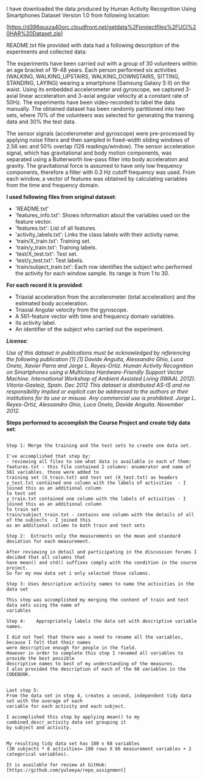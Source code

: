 I have downloaded the data produced by Human Activity Recognition Using Smartphones Dataset Version 1.0
from following location:

[https://d396qusza40orc.cloudfront.net/getdata%2Fprojectfiles%2FUCI%20HAR%20Dataset.zip]

README.txt file provided with data had a following description of the experiments and collected data:

The experiments have been carried out with a group of 30 volunteers within an age bracket of 19-48 years. 
Each person performed six activities (WALKING, WALKING_UPSTAIRS, WALKING_DOWNSTAIRS, SITTING, STANDING, LAYING) wearing a smartphone (Samsung Galaxy S II) on the waist. 
Using its embedded accelerometer and gyroscope, we captured 3-axial linear acceleration and 3-axial angular velocity at a constant rate of 50Hz. 
The experiments have been video-recorded to label the data manually. The obtained dataset has been randomly partitioned into two sets, where 70% of the volunteers 
was selected for generating the training data and 30% the test data. 

The sensor signals (accelerometer and gyroscope) were pre-processed by applying noise filters and then sampled in fixed-width sliding windows of 2.56 sec and 50% overlap (128 readings/window). 
The sensor acceleration signal, which has gravitational and body motion components, was separated using a Butterworth low-pass filter into body acceleration and gravity. 
The gravitational force is assumed to have only low frequency components, therefore a filter with 0.3 Hz cutoff frequency was used. 
From each window, a vector of features was obtained by calculating variables from the time and frequency domain. 





**I used following files from original dataset**:

* 'README.txt'
* 'features_info.txt': Shows information about the variables used on the feature vector.
* 'features.txt': List of all features.
* 'activity_labels.txt': Links the class labels with their activity name.
* 'train/X_train.txt': Training set.
* 'train/y_train.txt': Training labels.
* 'test/X_test.txt': Test set.
* 'test/y_test.txt': Test labels. 
* 'train/subject_train.txt': Each row identifies the subject who performed the activity for each window sample. Its range is from 1 to 30. 



**For each record it is provided**:

- Triaxial acceleration from the accelerometer (total acceleration) and the estimated body acceleration.
- Triaxial Angular velocity from the gyroscope. 
- A 561-feature vector with time and frequency domain variables. 
- Its activity label. 
- An identifier of the subject who carried out the experiment.



**_License_**:

*Use of this dataset in publications must be acknowledged by referencing the following publication [1] 
[1] Davide Anguita, Alessandro Ghio, Luca Oneto, Xavier Parra and Jorge L. Reyes-Ortiz. Human Activity Recognition on Smartphones using a Multiclass Hardware-Friendly Support Vector Machine. International Workshop of Ambient Assisted Living (IWAAL 2012). Vitoria-Gasteiz, Spain. Dec 2012
This dataset is distributed AS-IS and no responsibility implied or explicit can be addressed to the authors or their institutions for its use or misuse. Any commercial use is prohibited.
Jorge L. Reyes-Ortiz, Alessandro Ghio, Luca Oneto, Davide Anguita. November 2012.*



**Steps performed to accomplish the Course Project and create tidy data set**:


```

Step 1: Merge the training and the test sets to create one data set.                                                  

I've accomplished that step by:
- reviewing all files to see what data is available in each of them:
features.txt - this file contained 2 columns: enumerator and name of 561 variables. those were added to 
training set (X_train.txt) and test set (X_test.txt) as headers
y_test.txt contained one column with the labels of activities  - I joined this as an additional column 
to test set
y_train.txt contained one column with the labels of activities - I joined this as an additional column 
to train set
train/subject_train.txt - contains one column with the details of all of the subjects - I joined this 
as an additional column to both train and test sets
    
Step 2:  Extracts only the measurements on the mean and standard deviation for each measurement. 

After reviewing in detail and participating in the discussion forums I decided that all columns that 
have mean() and std() suffixes comply with the condition in the course project.
So for my new data set i only selected those columns.
    
Step 3: Uses descriptive activity names to name the activities in the data set

This step was accomplished my merging the content of train and test data sets using the name of 
variables 

Step 4:    Appropriately labels the data set with descriptive variable names. 

I did not feel that there was a need to rename all the variables, because I felt that their names 
were descriptive enough for people in the field.
However in order to complete this step I renamed all variables to provide the best possible 
descriptive names to best of my understanding of the measures.
I also provided the description of each of the 68 variables in the CODEBOOK.


Last step 5:
From the data set in step 4, creates a second, independent tidy data set with the average of each 
variable for each activity and each subject.

I accomplished this step by applying mean() to my combined_descr_activity data set grouping it 
by subject and activity.


My resulting tidy data set has 180 x 68 variables 
(30 subjects * 6 activities= 180 rows X 66 measurement variables + 2 categorical variables). 

It is available for review at GitHub:
[https://github.com/yuleeya/repo_assignment]                                                                                                


```
